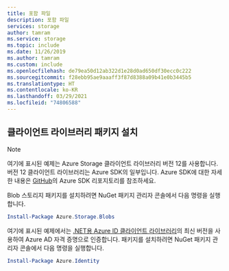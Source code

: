 ```yaml
---
title: 포함 파일
description: 포함 파일
services: storage
author: tamram
ms.service: storage
ms.topic: include
ms.date: 11/26/2019
ms.author: tamram
ms.custom: include
ms.openlocfilehash: de79ea50d12ab322d1e28d0ad650df30ecc0c222
ms.sourcegitcommit: f28ebb95ae9aaaff3f87d8388a09b41e0b3445b5
ms.translationtype: HT
ms.contentlocale: ko-KR
ms.lasthandoff: 03/29/2021
ms.locfileid: "74806588"
---
```

## <a name="install-client-library-packages"></a>클라이언트 라이브러리 패키지 설치

> [!NOTE]
> 여기에 표시된 예제는 Azure Storage 클라이언트 라이브러리 버전 12를 사용합니다. 버전 12 클라이언트 라이브러리는 Azure SDK의 일부입니다. Azure SDK에 대한 자세한 내용은 [GitHub](https://github.com/Azure/azure-sdk)의 Azure SDK 리포지토리를 참조하세요.

Blob 스토리지 패키지를 설치하려면 NuGet 패키지 관리자 콘솔에서 다음 명령을 실행합니다.

```powershell
Install-Package Azure.Storage.Blobs
```

여기에 표시된 예제에서는 [.NET용 Azure ID 클라이언트 라이브러리](https://www.nuget.org/packages/Azure.Identity/)의 최신 버전을 사용하여 Azure AD 자격 증명으로 인증합니다. 패키지를 설치하려면 NuGet 패키지 관리자 콘솔에서 다음 명령을 실행합니다.

```powershell
Install-Package Azure.Identity
```

